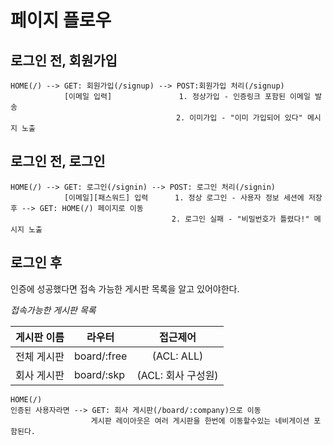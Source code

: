 # 페이지 플로우

## 로그인 전, 회원가입
```
HOME(/) --> GET: 회원가입(/signup) --> POST:회원가입 처리(/signup)
            [이메일 입력]               1. 정상가입 - 인증링크 포함된 이메일 발송
                                     2. 이미가입 - "이미 가입되어 있다" 메시지 노출
```

## 로그인 전, 로그인

```
HOME(/) --> GET: 로그인(/signin) --> POST: 로그인 처리(/signin)
            [이메일][패스워드] 입력      1. 정상 로그인 - 사용자 정보 세션에 저장 후 --> GET: HOME(/) 페이지로 이동
                                    2. 로그인 실패 - "비밀번호가 틀렸다!" 메시지 노출 

```

## 로그인 후
인증에 성공했다면 접속 가능한 게시판 목록을 알고 있어야한다.

*접속가능한 게시판 목록*

| 게시판 이름 | 라우터         | 접근제어 |
| -------- | ------------ |:------:|
| 전체 게시판 | board/:free  | (ACL: ALL) |
| 회사 게시판 | board/:skp   | (ACL: 회사 구성원)|

```
HOME(/)
인증된 사용자라면 --> GET: 회사 게시판(/board/:company)으로 이동
                  게시판 레이아웃은 여러 게시판을 한번에 이동할수있는 네비게이션 포함된다.

```